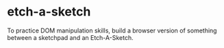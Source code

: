 # etch-a-sketch
To practice DOM manipulation skills, build a browser version of something between a sketchpad and an Etch-A-Sketch.
